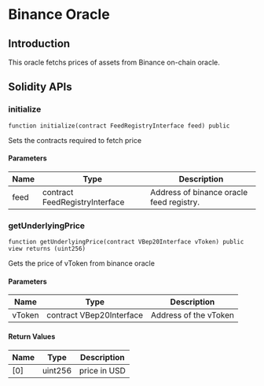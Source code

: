 # Binance Oracle

## Introduction

This oracle fetchs prices of assets from Binance on-chain oracle.

## Solidity APIs

### initialize

```solidity
function initialize(contract FeedRegistryInterface feed) public
```

Sets the contracts required to fetch price

#### Parameters

| Name | Type | Description |
| ---- | ---- | ----------- |
| feed | contract FeedRegistryInterface | Address of binance oracle feed registry. |

### getUnderlyingPrice

```solidity
function getUnderlyingPrice(contract VBep20Interface vToken) public view returns (uint256)
```

Gets the price of vToken from binance oracle

#### Parameters

| Name | Type | Description |
| ---- | ---- | ----------- |
| vToken | contract VBep20Interface | Address of the vToken |

#### Return Values

| Name | Type | Description |
| ---- | ---- | ----------- |
| [0] | uint256 | price in USD |
